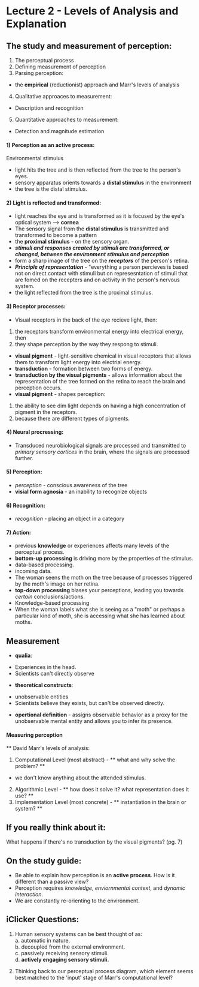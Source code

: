 Lecture 2 - Levels of Analysis and Explanation
================================================
The study and measurement of perception:    
-----------------------------------------
1. The perceptual process  
2. Defining measurement of perception  
3. Parsing perception:
- the **empirical** (reductionist) approach and Marr's levels of analysis  
4. Qualitative approaces to measurement:  
- Description and recognition  
5. Quantitative approaches to measurement:  
- Detection and magnitude estimation  

#### 1) Perception as an active process:  
Environmental stimulus  
* light hits the tree and is then reflected from the tree to the
person's eyes.  
* sensory apparatus orients towards a **distal stimulus** in the environment  
* the tree is the distal stimulus.  

#### 2) Light is reflected and transformed:  
* light reaches the eye and is transformed as it is focused by the eye's
optical system --> **cornea**  
* The sensory signal from the **distal stimulus** is transmitted and transformed to become a pattern 
* the **proximal stimulus** - on the sensory organ.  
* ***stimuli and responses created by stimuli are transformed, or
changed, between the environment stimulus and perception***  
* form a sharp image of the tree on the ***receptors*** of the person's
retina.    
* ***Principle of representation*** - "everything a person percieves is
based not on direct contact with stimuli but on represesntation of
stimuli that are fomed on the recepters and on activity in the
person's nervous system.  
* the light reflected from the tree is the proximal stimulus.  

#### 3) Receptor processes:  
* Visual receptors in the back of the eye recieve light, then:  
1. the receptors transform environmental energy into electrical
energy, then  
2. they shape perception by the way they respong to stimuli. 
* **visual pigment** - light-sensitive chemical in visual receptors that
allows them to transform light energy into electrial energy.  
* **transduction** - formation between two forms of energy.  
* **transduction by the visual pigments** - allows information about the
representation of the tree formed on the retina to reach the brain and
perception occurs.  
* **visual pigment** - shapes perception:
1. the ability to see dim light depends on having a high
concentration of pigment in the receptors.   
2. because there are different types of pigments. 

#### 4) Neural procressing:  
* Transduced neurobiological signals are processed and transmitted to *primary sensory cortices*
in the brain, where the signals are processed further. 

#### 5) Perception:  
* *perception* - conscious awareness of the tree  
* **visial form agnosia** - an inability to recognize objects 

#### 6) Recognition:    
* *recognition* - placing an object in a category  

#### 7) Action:    
* previous **knowledge** or experiences affects many levels of the perceptual process.  
* **bottom-up processing** is driving more by the properties of the stimulus.  
* data-based processing.  
* incoming data.  
* The woman seens the moth on the tree because of processes triggered by the moth's image on her retina. 
* **top-down processing** biases your perceptions, leading you towards *certain* conclusions/actions.  
* Knowledge-based processing  
* When the woman labels what she is seeing as a "moth" or perhaps a particular kind of moth, she is accessing what she has learned about moths.  


Measurement
------------
* **qualia**:
- Experiences in the head.  
- Scientists can't directly observe  
* **theoretical constructs**:  
- unobservable entities  
- Scientists believe they exists, but can't be observed directly.  

* **opertional definition** - assigns observable behavior as a proxy for the unobservable mental entity and allows you to infer its presence.  

#### Measuring perception  

** David Marr's levels of analysis:  
1. Computational Level (most abstract)  - ** what and why solve the problem? **  
* we don't know anything about the attended stimulus.  
2. Algorithmic Level - ** how does it solve it? what representation does it use? **   
3. Implementation Level (most concrete) - ** instantiation in the brain or system? **  


If you really think about it:
------------------------------
What happens if there's no transduction by the visual pigments? (pg. 7) 


On the study guide:  
--------------------  
* Be able to explain how perception is an **active process**. How is it different than a passive view?  
* Perception requires *knowledge*, *enviornmental context*, and *dynamic interaction*.  
* We are constantly re-orienting to the environment.  

iClicker Questions: 
-------------------
1. Human sensory systems can be best thought of as:  
a. automatic in nature.  
b. decoupled from the external environment.  
c. passively receiving sensory stimuli.  
d. **actively engaging sensory stimuli.** 

2. Thinking back to our perceptual process diagram, which element seems best matched to the 'input' stage of Marr's computational level?  


